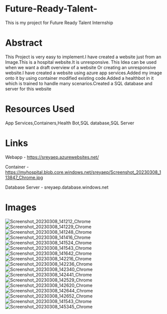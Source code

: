 # Future-Ready-Talent-
This is my project for Future Ready Talent Internship 

# Abstract 
This Project is very easy to implement.I have created a website just from an Image.This is a hospital website.It is unresponsive. This Idea can be used when we want a draft overview of a website Or creating an unresponsive website.I have created a website using azure app services.Added my image onto it by using container modified existing code.Added a healthbot in it which is trained to handle many scenarios.Created a SQL database and server for this website

# Resources Used
App Services,Containers,Health Bot,SQL database,SQL Server
# Links
Webapp - https://sreyaep.azurewebsites.net/

Container - https://myhospital.blob.core.windows.net/sreyaep/Screenshot_20230308_113847_Chrome.jpg

Database Server - sreyaep.database.windows.net

# Images
![Screenshot_20230308_141212_Chrome](https://user-images.githubusercontent.com/117088162/223669813-e38a6230-512c-4efe-b004-25df00e890dd.jpg)
![Screenshot_20230308_141229_Chrome](https://user-images.githubusercontent.com/117088162/223669823-c4a4ed91-93f4-4eb3-bc47-e5d85b495733.jpg)
![Screenshot_20230308_141248_Chrome](https://user-images.githubusercontent.com/117088162/223669829-b164350e-93c2-4b4f-b177-9dbfc30aa80c.jpg)
![Screenshot_20230308_141416_Chrome](https://user-images.githubusercontent.com/117088162/223669838-81dba2bb-d44d-428c-a2f6-a325c561daf9.jpg)
![Screenshot_20230308_141524_Chrome](https://user-images.githubusercontent.com/117088162/223669844-a86f0cc7-a666-4d4c-8cc2-6dfca739526b.jpg)
![Screenshot_20230308_141543_Chrome](https://user-images.githubusercontent.com/117088162/223669852-a452749f-3a5a-4987-b6b4-628cce19ad06.jpg)
![Screenshot_20230308_141642_Chrome](https://user-images.githubusercontent.com/117088162/223669861-179f1406-3ce1-4250-976f-30025255e810.jpg)
![Screenshot_20230308_142216_Chrome](https://user-images.githubusercontent.com/117088162/223669869-1d377800-77a3-4085-853c-c715c615ddec.jpg)
![Screenshot_20230308_142236_Chrome](https://user-images.githubusercontent.com/117088162/223669877-1e5ce660-1ca8-4c10-83aa-77a95935eb5c.jpg)
![Screenshot_20230308_142340_Chrome](https://user-images.githubusercontent.com/117088162/223669884-986efb4f-4d70-42ab-8663-4baa3225b379.jpg)
![Screenshot_20230308_142441_Chrome](https://user-images.githubusercontent.com/117088162/223669897-b798c37e-aa45-461f-8f97-e7a966ab96c8.jpg)
![Screenshot_20230308_142529_Chrome](https://user-images.githubusercontent.com/117088162/223669900-21fa84e6-7762-4954-8bc9-609dff7013e4.jpg)
![Screenshot_20230308_142620_Chrome](https://user-images.githubusercontent.com/117088162/223669906-576544ba-e841-42ba-a935-89edd8c54702.jpg)
![Screenshot_20230308_142644_Chrome](https://user-images.githubusercontent.com/117088162/223669909-bfd4fa58-eefb-4a85-b42e-2bc3071a9f64.jpg)
![Screenshot_20230308_142652_Chrome](https://user-images.githubusercontent.com/117088162/223669916-ed8e6ac8-2704-4b7c-abe0-7874a668639e.jpg)
![Screenshot_20230308_141543_Chrome](https://user-images.githubusercontent.com/117088162/223674235-587a0510-7fe8-4278-ad03-05d21daf2add.jpg)
![Screenshot_20230308_145345_Chrome](https://user-images.githubusercontent.com/117088162/223674251-2bed5213-8f22-413d-a2e8-25db2efc3508.jpg)
